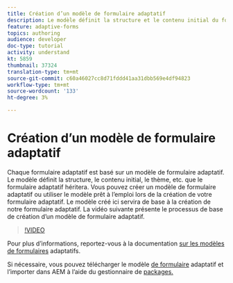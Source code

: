 ```yaml
---
title: Création d’un modèle de formulaire adaptatif
description: Le modèle définit la structure et le contenu initial du formulaire adaptatif.
feature: adaptive-forms
topics: authoring
audience: developer
doc-type: tutorial
activity: understand
kt: 5859
thumbnail: 37324
translation-type: tm+mt
source-git-commit: c60a46027cc8d71fddd41aa31dbb569e4df94823
workflow-type: tm+mt
source-wordcount: '133'
ht-degree: 3%

---
```



# Création d’un modèle de formulaire adaptatif

Chaque formulaire adaptatif est basé sur un modèle de formulaire adaptatif. Le modèle définit la structure, le contenu initial, le thème, etc. que le formulaire adaptatif héritera. Vous pouvez créer un modèle de formulaire adaptatif ou utiliser le modèle prêt à l’emploi lors de la création de votre formulaire adaptatif.
Le modèle créé ici servira de base à la création de notre formulaire adaptatif.
La vidéo suivante présente le processus de base de création d’un modèle de formulaire adaptatif.

>[!VIDEO](https://video.tv.adobe.com/v/37324/quality=9)

Pour plus d’informations, reportez-vous à la documentation [sur les modèles de formulaires](https://docs.adobe.com/content/help/en/experience-manager-65/forms/adaptive-forms-advanced-authoring/template-editor.html) adaptatifs.

Si nécessaire, vous pouvez télécharger le modèle [de formulaire](assets/peak-application-template.zip) adaptatif et l’importer dans AEM à l’aide du gestionnaire de [packages.](http://localhost:4502/crx/packmgr/index.jsp)




